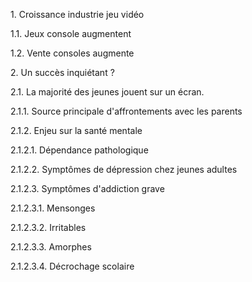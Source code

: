 1\. Croissance industrie jeu vidéo

1.1. Jeux console augmentent

1.2. Vente consoles augmente

2\. Un succès inquiétant ?

2.1. La majorité des jeunes jouent sur un écran.

2.1.1. Source principale d'affrontements avec les parents

2.1.2. Enjeu sur la santé mentale

2.1.2.1. Dépendance pathologique

2.1.2.2. Symptômes de dépression chez jeunes adultes

2.1.2.3. Symptômes d'addiction grave

2.1.2.3.1. Mensonges

2.1.2.3.2. Irritables

2.1.2.3.3. Amorphes

2.1.2.3.4. Décrochage scolaire
